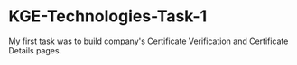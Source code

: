 # KGE-Technologies-Task-1
My first task was to build company's Certificate Verification and Certificate Details pages.
